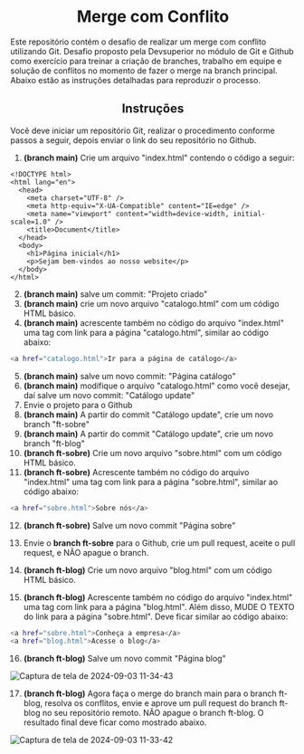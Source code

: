 
<h1 align="center"> Merge com Conflito</h1>

Este repositório contém o desafio de realizar um merge com conflito utilizando Git. Desafio proposto pela Devsuperior no módulo de Git e Github como exercício para treinar a criação de branches, trabalho em equipe e solução de conflitos no momento de fazer o merge na 
branch principal. Abaixo estão as instruções detalhadas para reproduzir o processo.

<h2 align="center"> Instruções</h2>

Você deve iniciar um repositório Git, realizar o procedimento conforme passos a seguir, depois enviar
o link do seu repositório no Github.
1. **(branch main)** Crie um arquivo "index.html" contendo o código a seguir:

```
<!DOCTYPE html>
<html lang="en">
  <head>
    <meta charset="UTF-8" />
    <meta http-equiv="X-UA-Compatible" content="IE=edge" />
    <meta name="viewport" content="width=device-width, initial-scale=1.0" />
    <title>Document</title>
  </head>
  <body>
    <h1>Página inicial</h1>
    <p>Sejam bem-vindos ao nosso website</p>
  </body>
</html>
```


2. **(branch main)** salve um commit: "Projeto criado"
3. **(branch main)** crie um novo arquivo "catalogo.html" com um código HTML básico.
4. **(branch main)** acrescente também no código do arquivo "index.html" uma tag <a> com link para a página
"catalogo.html", similar ao código abaixo:

```bash
<a href="catalogo.html">Ir para a página de catálogo</a>
```

5. **(branch main)** salve um novo commit: "Página catálogo"
6. **(branch main)** modifique o arquivo "catalogo.html" como você desejar, daí salve um novo commit:
"Catálogo update"
7. Envie o projeto para o Github
8. **(branch main)** A partir do commit "Catálogo update", crie um novo branch "ft-sobre"
9. **(branch main)** A partir do commit "Catálogo update", crie um novo branch "ft-blog"
10. **(branch ft-sobre)** Crie um novo arquivo "sobre.html" com um código HTML básico.
11. **(branch ft-sobre)** Acrescente também no código do arquivo "index.html" uma tag <a> com link para a
página "sobre.html", similar ao código abaixo:

```bash
<a href="sobre.html">Sobre nós</a>
```


12. **(branch ft-sobre)** Salve um novo commit "Página sobre"
13. Envie o **branch ft-sobre** para o Github, crie um pull request, aceite o pull request, e NÃO apague o branch.

14. **(branch ft-blog)** Crie um novo arquivo "blog.html" com um código HTML básico.
15. **(branch ft-blog)** Acrescente também no código do arquivo "index.html" uma tag <a> com link para a
página "blog.html". Além disso, MUDE O TEXTO do link para a página "sobre.html". Deve ficar similar
ao código abaixo:

```bash
<a href="sobre.html">Conheça a empresa</a>
<a href="blog.html">Acesse o blog</a>
```

16. **(branch ft-blog)** Salve um novo commit "Página blog"

![Captura de tela de 2024-09-03 11-34-43](https://github.com/user-attachments/assets/55503d15-759a-4dc1-b9ab-16f933c10af9)


17. **(branch ft-blog)** Agora faça o merge do branch main para o branch ft-blog, resolva os conflitos, envie e
aprove um pull request do branch ft-blog no seu repositório remoto. NÃO apague o branch ft-blog. O
resultado final deve ficar como mostrado abaixo.

![Captura de tela de 2024-09-03 11-33-42](https://github.com/user-attachments/assets/986cd2e3-73af-4a56-bf29-850f93c4321c)

